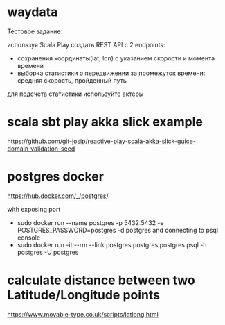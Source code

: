 # waydata

Тестовое задание

используя Scala Play создать REST API c 2 endpoints:
- сохранения координаты(lat, lon) с указанием скорости и момента времени
- выборка статистики о передвижении за промежуток времени: средняя скорость, пройденный путь

для подсчета статистики используйте актеры

# scala sbt play akka slick example 

https://github.com/git-josip/reactive-play-scala-akka-slick-guice-domain_validation-seed

# postgres docker

https://hub.docker.com/_/postgres/

with exposing port
- sudo docker run --name postgres -p 5432:5432 -e POSTGRES_PASSWORD=postgres -d postgres
and connecting to psql console
- sudo docker run -it --rm --link postgres:postgres postgres psql -h postgres -U postgres

# calculate distance between two Latitude/Longitude points

https://www.movable-type.co.uk/scripts/latlong.html

